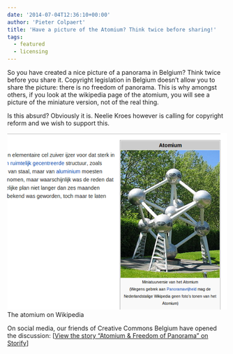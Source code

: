 ```yaml
---
date: '2014-07-04T12:36:10+00:00'
author: 'Pieter Colpaert'
title: 'Have a picture of the Atomium? Think twice before sharing!'
tags:
  - featured
  - licensing
---
```


So you have created a nice picture of a panorama in Belgium? Think twice before you share it. Copyright legislation in Belgium doesn’t allow you to share the picture: there is no freedom of panorama. This is why amongst others, if you look at the wikipedia page of the atomium, you will see a picture of the miniature version, not of the real thing.

Is this absurd? Obviously it is. Neelie Kroes however is calling for copyright reform and we wish to support this.

![The atomium on wikipedia](Screenshot-from-2014-07-04-122613.png)
The atomium on Wikipedia

On social media, our friends of Creative Commons Belgium have opened the discussion: \[[View the story “Atomium &amp; Freedom of Panorama” on Storify](//storify.com/dimi_z/atomium-and-freedom-of-panorama)\]
